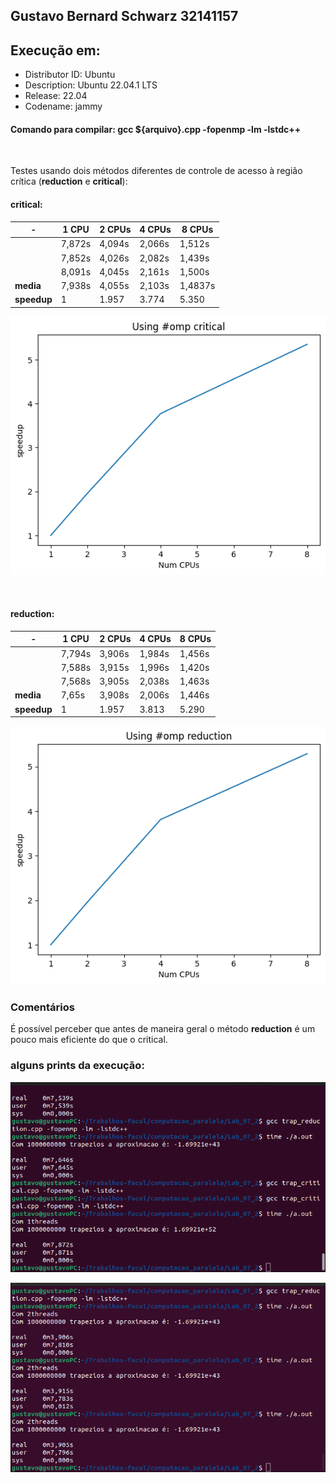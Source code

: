 ## Gustavo Bernard Schwarz 32141157

## Execução em: 
 - Distributor ID: Ubuntu
 - Description:    Ubuntu 22.04.1 LTS
 - Release:        22.04
 - Codename:       jammy

#### Comando para compilar: gcc ${arquivo}.cpp -fopenmp -lm -lstdc++

<br>

Testes usando dois métodos diferentes de controle de acesso à região crítica (**reduction** e **critical**):


#### **critical**:
| - | 1 CPU | 2 CPUs | 4 CPUs | 8 CPUs |
|---|-------|--------|--------|--------|
||7,872s|4,094s|2,066s|1,512s
||7,852s|4,026s|2,082s|1,439s
||8,091s|4,045s|2,161s|1,500s
| **media** | 7,938s | 4,055s | 2,103s | 1,4837s 
| **speedup** | 1 | 1.957 | 3.774 | 5.350

![](https://raw.githubusercontent.com/Schwarzam/Trabalhos-facul/master/computacao_paralela/Lab_07_2/critical.png)

<br>

#### **reduction**:
| - | 1 CPU | 2 CPUs | 4 CPUs | 8 CPUs |
|---|-------|--------|--------|--------|
|| 7,794s | 3,906s | 1,984s | 1,456s
||7,588s | 3,915s | 1,996s | 1,420s  
||7,568s | 3,905s | 2,038s | 1,463s
| **media** | 7,65s | 3,908s | 2,006s | 1,446s 
| **speedup** | 1 | 1.957 | 3.813 | 5.290

![](https://raw.githubusercontent.com/Schwarzam/Trabalhos-facul/master/computacao_paralela/Lab_07_2/reduction.png)


### Comentários

É possível perceber que antes de maneira geral o método **reduction** é um pouco mais eficiente do que o critical. 

### alguns prints da execução:

![](https://raw.githubusercontent.com/Schwarzam/Trabalhos-facul/master/computacao_paralela/Lab_07_2/execucao.png)

![](https://raw.githubusercontent.com/Schwarzam/Trabalhos-facul/master/computacao_paralela/Lab_07_2/execucao2.png)